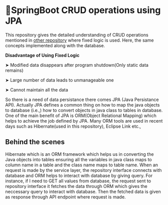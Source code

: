 # 🍃SpringBoot CRUD operations using JPA

This repository gives the detailed understanding of CRUD operations mentioned in <a href="https://github.com/yokeshkumar7105/springboot_CRUD-fixedLogic">other repository</a> where fixed logic is used. Here, the same concepts implemented along with the database.

**Disadvantage of Using Fixed Logic**

➤ Modified data disappears after program shutdown(Only static data remains)

➤ Large number of data leads to unmanageable one

➤ Cannot maintain all the data 

So there is a need of data persistance there comes JPA (Java Persistance API). Actually JPA defines a common thing on how to map the java objects to database (i.e.,) how to convert objects in java class to tables in database. One of the main benefit of JPA is ORM(Object Relational Mapping) which helps to achieve the job defined by JPA. Many ORM tools are used in recent days such as Hibernate(used in this repository), Eclipse Link etc.,

## Behind the scenes 

Hibernate which is an ORM framework which helps us in converting the Java objects into tables ensuring all the variables in java class maps to column name in a table and the class name maps to table name. When an request is made by the service layer, the repository interface connects with database and ORM helps to interact with database by giving query. For instance, if I need to GET all values from database, the request sent to repository interface it fetches the data through ORM which gives the neccessary query to interact with database. Then the fetched data is given as response through API endpoint where request is made.
